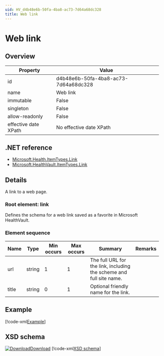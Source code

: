 ```yaml
---
uid: HV_d4b48e6b-50fa-4ba8-ac73-7d64a68dc328
title: Web link
---
```


# Web link

## Overview

Property|Value
---|---
id|d4b48e6b-50fa-4ba8-ac73-7d64a68dc328
name|Web link
immutable|False
singleton|False
allow-readonly|False
effective date XPath|No effective date XPath

## .NET reference
- [Microsoft.Health.ItemTypes.Link](https://docs.microsoft.com/dotnet/api/microsoft.health.itemtypes.link)
- [Microsoft.HealthVault.ItemTypes.Link](https://docs.microsoft.com/dotnet/api/microsoft.healthvault.itemtypes.link)

## Details
A link to a web page.

<a name='link'></a>

### Root element: link

Defines the schema for a web link saved as a favorite in Microsoft HealthVault.

### Element sequence

Name|Type|Min occurs|Max occurs|Summary|Remarks
---|---|---|---|---|---
url|string|1|1|The full URL for the link, including the scheme and full site name.|
title|string|0|1|Optional friendly name for the link.|

## Example
[!code-xml[Example](../sample-xml/d4b48e6b-50fa-4ba8-ac73-7d64a68dc328.xml)]

## XSD schema
[![Download](/healthvault/images/download.png)Download](../xsd/link.xsd)
[!code-xml[XSD schema](../xsd/link.xsd)]
